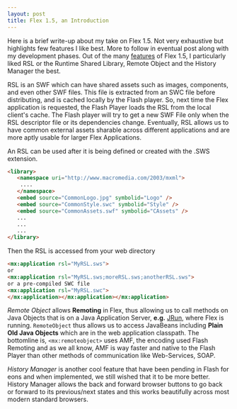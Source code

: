 ```yaml
---
layout: post
title: Flex 1.5, an Introduction
---
```


Here is a brief write-up about my take on Flex 1.5. Not very exhaustive but highlights few features I like best. More to follow in eventual post along with my development phases. Out of the many [features](http://www.macromedia.com/support/documentation/en/flex/1_5/releasenotes.html#whatsnew) of Flex 1.5, I particularly liked RSL or the Runtime Shared Library, Remote Object and the History Manager the best.

RSL is an SWF which can have shared assets such as images, components, and even other SWF files. This file is extracted from an SWC file before distributing, and is cached locally by the Flash player. So, next time the Flex application is requested, the Flash Player loads the RSL from the local client's cache. The Flash player will try to get a new SWF File only when the RSL descriptor file or its dependencies change. Eventually, RSL allows us to have common external assets sharable across different applications and are more aptly usable for larger Flex Applications.

An RSL can be used after it is being defined or created with the .SWS extension.

```html
<library>
   <namespace uri="http://www.macromedia.com/2003/mxml">
   	....
   </namespace>
   <embed source="CommonLogo.jpg" symbolid="Logo" />
   <embed source="CommonStyle.swc" symbolid="Style" />
   <embed source="CommonAssets.swf" symbolid="CAssets" />
   ...
   ...
   ...
</library>
```

Then the RSL is accessed from your web directory

```html
<mx:application rsl="MyRSL.sws">
or
<mx:application rsl="MyRSL.sws;moreRSL.sws;anotherRSL.sws">
or a pre-compiled SWC file
<mx:application rsl="MyRSL.swc">
</mx:application></mx:application></mx:application>
```

*Remote Object* allows __Remoting__ in Flex, thus allowing us to call methods on Java Objects that is on a Java Application Server, __e.g.__ [JRun](http://www.macromedia.com/go/jrun/), where Flex is running. `RemoteObject` thus allows us to access JavaBeans including __Plain Old Java Objects__ which are in the web application classpath. The bottomline is, `<mx:remoteobject>` uses AMF, the encoding used Flash Remoting and as we all know, AMF is way faster and native to the Flash Player than other methods of communication like Web-Services, SOAP.

*History Manager* is another cool feature that have been pending in Flash for eons and when implemented, we still wished that it to be more better. History Manager allows the back and forward browser buttons to go back or forward to its previous/next states and this works beautifully across most modern standard browsers.